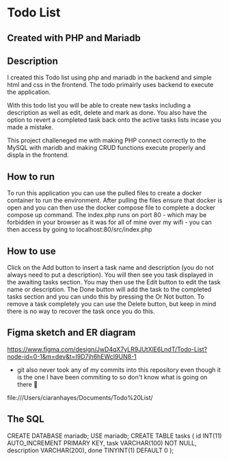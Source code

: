 # Todo List
## Created with PHP and Mariadb
## Description
I created this Todo list using php and mariadb in the backend and simple html and css in the frontend. The todo primairly uses backend to execute the application.

With this todo list you will be able to create new tasks including a description as well as edit, delete and mark as done. You also have the option to revert a completed task back onto the active tasks lists incase you made a mistake.

This project challeneged me with making PHP connect correctly to the MySQL with maridb and making CRUD functions execute properly and displa in the frontend. 

## How to run
To run this application you can use the pulled files to create a docker container to run the environment. 
After pulling the files ensure that docker is open and you can then use the docker compose file to complete a docker compose up command. 
The index.php runs on port 80 - which may be forbidden in your browser as it was for all of mine over my wifi - you can then access by going to localhost:80/src/index.php

## How to use 
Click on the Add button to insert a task name and description (you do not always need to put a description). You will then see you task displayed in the awaiting tasks section. You may then use the Edit button to edit the task name or description. The Done button will add the task to the completed tasks section and you can undo this by pressing the Or Not button. To remove a task completely you can use the Delete button, but keep in mind there is no way to recover the task once you do this. 

## Figma sketch and ER diagram
https://www.figma.com/design/JwD4qX7yLR9JUtXlE6LndT/Todo-List?node-id=0-1&m=dev&t=I9D7jh6hEWcI9UN8-1

- git also never took any of my commits into this repository even though it is the one I have been commiting to so don't know what is going on there 🥰

file:///Users/ciaranhayes/Documents/Todo%20List/

## The SQL

CREATE DATABASE mariadb;
USE mariadb;
CREATE TABLE tasks (
    id INT(11) AUTO_INCREMENT PRIMARY KEY,
    task VARCHAR(100) NOT NULL,
    description VARCHAR(200),
    done TINYINT(1) DEFAULT 0
);
